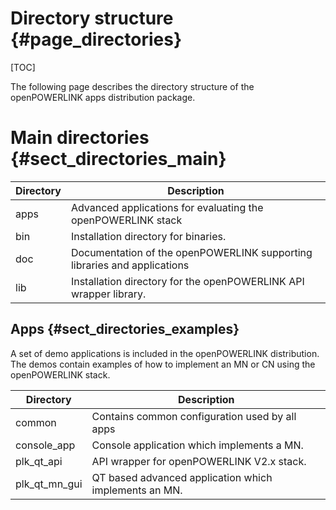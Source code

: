 Directory structure {#page_directories}
===================

[TOC]

The following page describes the directory structure of the openPOWERLINK apps distribution package.

# Main directories {#sect_directories_main}

Directory                     | Description
----------------------------- | -----------------------------------------------
apps                          | Advanced applications for evaluating the openPOWERLINK stack
bin                           | Installation directory for binaries.
doc                           | Documentation of the openPOWERLINK supporting libraries and applications
lib                           | Installation directory for the openPOWERLINK API wrapper library.


## Apps {#sect_directories_examples}
A set of demo applications is included in the openPOWERLINK distribution. The
demos contain examples of how to implement an MN or CN using the openPOWERLINK
stack.

Directory                     | Description
----------------------------- | -----------------------------------------------
common                        | Contains common configuration used by all apps
console_app                   | Console application which implements a MN.
plk_qt_api                    | API wrapper for openPOWERLINK V2.x stack.
plk_qt_mn_gui                 | QT based advanced application which implements an MN.